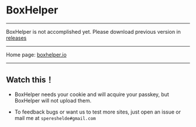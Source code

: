 # BoxHelper

---

BoxHelper is not accomplished yet. Please download previous version in [releases](https://github.com/SpereShelde/BoxHelper/releases)

---

Home page: [boxhelper.io](http://boxhelper.io)

---

## Watch this！ 

- BoxHelper needs your cookie and will acquire your passkey, but BoxHelper will not upload them.

- To feedback bugs or want us to test more sites, just open an issue or mail me at `spereshelde#gmail.com`
